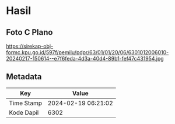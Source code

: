 # Hasil

## Foto C Plano

https://sirekap-obj-formc.kpu.go.id/597f/pemilu/pdpr/63/01/01/20/06/6301012006010-20240217-150614--e7f6feda-4d3a-40d4-89b1-fef47c431954.jpg


## Metadata

| Key        | Value               |
| ---------- | ------------------- |
| Time Stamp | 2024-02-19 06:21:02 |
| Kode Dapil | 6302                |



